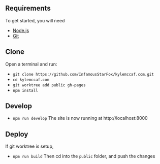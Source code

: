 ## Requirements
To get started, you will need
* [Node.js](https://nodejs.org/en/download/)
* [Git](https://git-scm.com/downloads)

## Clone
Open a terminal and run:
* `git clone https://github.com/InfamousStarFox/kylemccaf.com.git`
* `cd kylemccaf.com`
* `git worktree add public gh-pages`
* `npm install`

## Develop
* `npm run develop`
The site is now running at http://localhost:8000

## Deploy
If git worktree is setup,
* `npm run build`
Then cd into the `public` folder, and push the changes